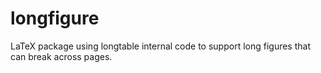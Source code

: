 longfigure
==========

LaTeX package using longtable internal code to support long figures that can break across pages.
